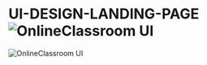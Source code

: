 # UI-DESIGN-LANDING-PAGE![OnlineClassroom UI ](https://user-images.githubusercontent.com/91489416/199535862-6338b5a3-dcbb-4e1a-ad8c-eec05c028ad5.png)
![OnlineClassroom UI ](https://user-images.githubusercontent.com/91489416/199535879-69730cfa-4d62-42b2-9997-aa0031efbd51.png)
